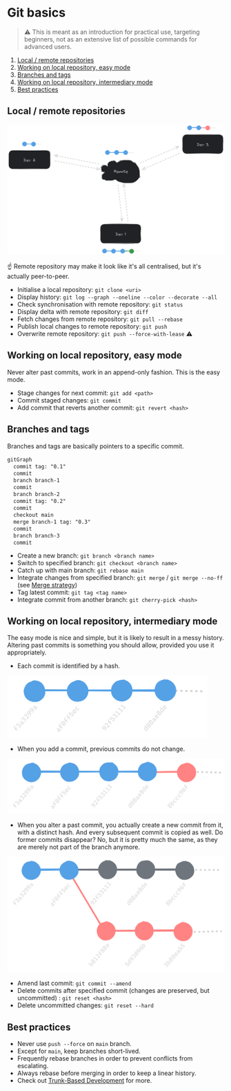 # Git basics

> :warning: This is meant as an introduction for practical use, targeting beginners, not as an extensive list of possible commands for advanced users.

1. [Local / remote repositories](#local--remote-repositories)
2. [Working on local repository, easy mode](#working-on-local-repository-easy-mode)
3. [Branches and tags](#branches-and-tags)
4. [Working on local repository, intermediary mode](#working-on-local-repository-intermediary-mode)
5. [Best practices](#best-practices)

## Local / remote repositories

![Local / Remote](img/git_remote.png)

:point_up: Remote repository may make it look like it's all centralised, but it's actually peer-to-peer.

* Initialise a local repository: `git clone <uri>`
* Display history: `git log --graph --oneline --color --decorate --all`
* Check synchronisation with remote repository: `git status`
* Display delta with remote repository: `git diff`
* Fetch changes from remote repository: `git pull --rebase`
* Publish local changes to remote repository: `git push`
* Overwrite remote repository: `git push --force-with-lease` :warning:

## Working on local repository, easy mode

Never alter past commits, work in an append-only fashion. This is the easy mode.

* Stage changes for next commit: `git add <path>`
* Commit staged changes: `git commit`
* Add commit that reverts another commit: `git revert <hash>`

## Branches and tags

Branches and tags are basically pointers to a specific commit.

```mermaid
gitGraph
  commit tag: "0.1"
  commit
  branch branch-1
  commit
  branch branch-2
  commit tag: "0.2"
  commit
  checkout main
  merge branch-1 tag: "0.3"
  commit
  branch branch-3
  commit
```

* Create a new branch: `git branch <branch name>`
* Switch to specified branch: `git checkout <branch name>`
* Catch up with main branch: `git rebase main`
* Integrate changes from specified branch: `git merge` / `git merge --no-ff` (see [Merge strategy](#merge-strategy))
* Tag latest commit: `git tag <tag name>`
* Integrate commit from another branch: `git cherry-pick <hash>`

## Working on local repository, intermediary mode

The easy mode is nice and simple, but it is likely to result in a messy history.
Altering past commits is something you should allow, provided you use it appropriately.

* Each commit is identified by a hash.

![Exemple - étape 1](img/commit_1.png)

* When you add a commit, previous commits do not change.

![Exemple - étape 2 (ajouter un commit)](img/commit_2.png)

* When you alter a past commit, you actually create a new commit from it, with a distinct hash. And every subsequent commit is copied as well.
  Do former commits disappear? No, but it is pretty much the same, as they are merely not part of the branch anymore. 

![Exemple - étape 3 (modifier un commit)](img/commit_3.png)

* Amend last commit: `git commit --amend`
* Delete commits after specified commit (changes are preserved, but uncommitted) : `git reset <hash>`
* Delete uncommitted changes: `git reset --hard`

## Best practices

* Never use `push --force` on `main` branch.
* Except for `main`, keep branches short-lived.
* Frequently rebase branches in order to prevent conflicts from escalating.
* Always rebase before merging in order to keep a linear history.
* Check out [Trunk-Based Development](https://trunkbaseddevelopment.com) for more.
